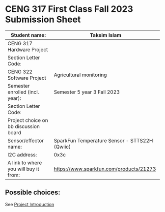 # CENG 317 First Class Fall 2023 Submission Sheet

| Student name:                        |Taksim Islam           |
|--------------------------------------|-----------|	
|CENG 317 Hardware Project             |           |
| Section Letter Code:                 |           |
|CENG 322 Software Project             |Agricultural monitoring|
| Semester enrolled (incl. year):      |Semester 5 year 3  Fall 2023|
| Section Letter Code:                 |           |
|Project choice on bb discussion board |           |
| Sensor/effector name:                |SparkFun Temperature Sensor - STTS22H (Qwiic)|
| I2C address:                         |0x3c       |
| A link to where you will buy it from:|https://www.sparkfun.com/products/21273|
## Possible choices:   
See [Project Introduction](https://github.com/PrototypeZone/ceng317/blob/main/projectintroduction.md)   
